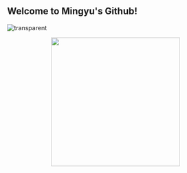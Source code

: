 ## Welcome to Mingyu's Github!
![transparent](https://capsule-render.vercel.app/api?type=transparent&fontColor=703ee5&text=Transparent&height=150&fontSize=60&desc=Only%20Use%20Text&descAlignY=75&descAlign=60)
  
<div align='center'>
  <img src="https://github.com/ymg5218/ymg5218/assets/87100737/7e9105d2-dd63-4056-ad57-bd0302bac2c5" width = 300 height = 300>
</div>

<!--
**ymg5218/ymg5218** is a ✨ _special_ ✨ repository because its `README.md` (this file) appears on your GitHub profile.

Here are some ideas to get you started:

- 🔭 I’m currently working on ...
- 🌱 I’m currently learning ...
- 👯 I’m looking to collaborate on ...
- 🤔 I’m looking for help with ...
- 💬 Ask me about ...
- 📫 How to reach me: ...
- 😄 Pronouns: ...
- ⚡ Fun fact: ...
-->
